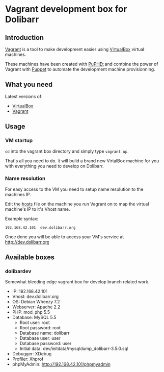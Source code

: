 Vagrant development box for Dolibarr
====================================

Introduction
------------

[Vagrant](http://vagrantup.com) is a tool to make development easier using [VirtualBox](http://virtualbox.org) virtual machines.

These machines have been created with [PuPHEt](http://puphpet.com) and combine the power of Vagrant with [Puppet](http://puppetlabs.com) to automate the development machine provisionning.

What you need
-------------

Latest versions of:

- [VirtualBox](https://www.virtualbox.org/wiki/Downloads)
- [Vagrant](http://downloads.vagrantup.com/)

Usage
-----

### VM startup

`cd` into the vagrant box directory and simply type `vagrant up`.

That's all you need to do. It will build a brand new VirtalBox machine for you with everything you need to develop on Dolibarr.

### Name resolution
For easy access to the VM you need to setup name resolution to the machines IP.

Edit the [hosts](https://fr.wikipedia.org/wiki/Hosts) file on the machine you run Vagrant on to map the virtual machine's IP to it's Vhost name.

Example syntax:

    192.168.42.101  dev.dolibarr.org

Once done you will be able to access your VM's service at <http://dev.dolibarr.org>

Available boxes
---------------

### dolibardev

Somewhat bleeding edge vagrant box for develop branch related work.

- IP: 192.168.42.101
- Vhost: dev.dolibarr.org
- OS: Debian Wheezy 7.2
- Webserver: Apache 2.2
- PHP: mod_php 5.5
- Database: MySQL 5.5
    - Root user: root
    - Root password: root
    - Database name: dolibarr
    - Database user: user
    - Database password: user
    - Initial data: dev/initdata/mysqldump_dolibarr-3.5.0.sql
- Debugger: XDebug
- Profiler: Xhprof
- phpMyAdmin: <http://192.168.42.101/phpmyadmin>
